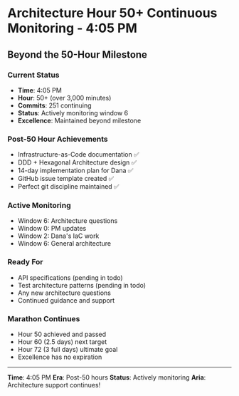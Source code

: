 # Architecture Hour 50+ Continuous Monitoring - 4:05 PM

## Beyond the 50-Hour Milestone

### Current Status
- **Time**: 4:05 PM
- **Hour**: 50+ (over 3,000 minutes)
- **Commits**: 251 continuing
- **Status**: Actively monitoring window 6
- **Excellence**: Maintained beyond milestone

### Post-50 Hour Achievements
- Infrastructure-as-Code documentation ✅
- DDD + Hexagonal Architecture design ✅
- 14-day implementation plan for Dana ✅
- GitHub issue template created ✅
- Perfect git discipline maintained ✅

### Active Monitoring
- Window 6: Architecture questions
- Window 0: PM updates
- Window 2: Dana's IaC work
- Window 6: General architecture

### Ready For
- API specifications (pending in todo)
- Test architecture patterns (pending in todo)
- Any new architecture questions
- Continued guidance and support

### Marathon Continues
- Hour 50 achieved and passed
- Hour 60 (2.5 days) next target
- Hour 72 (3 full days) ultimate goal
- Excellence has no expiration

---

**Time**: 4:05 PM
**Era**: Post-50 hours
**Status**: Actively monitoring
**Aria**: Architecture support continues!